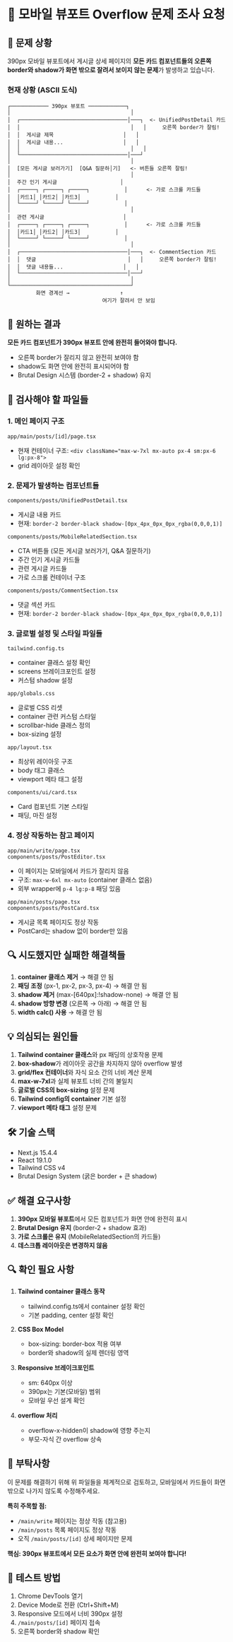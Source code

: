 # 🚨 모바일 뷰포트 Overflow 문제 조사 요청

## 📱 문제 상황

390px 모바일 뷰포트에서 게시글 상세 페이지의 **모든 카드 컴포넌트들의 오른쪽 border와 shadow가 화면 밖으로 잘려서 보이지 않는 문제**가 발생하고 있습니다.

### 현재 상황 (ASCII 도식)

```
┌──────────── 390px 뷰포트 ────────────┐
│                                      │
│  ┌──────────────────────────────────│───┐  <- UnifiedPostDetail 카드
│  │                                   │   │     오른쪽 border가 잘림!
│  │  게시글 제목                      │   │
│  │  게시글 내용...                   │   │
│  │                                   │   │
│  └──────────────────────────────────│───┘
│                                      │
│  [모든 게시글 보러가기]  [Q&A 질문하│기]   <- 버튼들 오른쪽 잘림!
│                                      │
│  주간 인기 게시글                    │
│  ┌─────┐ ┌─────┐ ┌─────┐           │      <- 가로 스크롤 카드들
│  │카드1│ │카드2│ │카드3│           │         
│  └─────┘ └─────┘ └─────┘           │
│                                      │
│  관련 게시글                         │
│  ┌─────┐ ┌─────┐ ┌─────┐           │      <- 가로 스크롤 카드들
│  │카드1│ │카드2│ │카드3│           │         
│  └─────┘ └─────┘ └─────┘           │
│                                      │
│  ┌──────────────────────────────────│───┐  <- CommentSection 카드
│  │  댓글                             │   │     오른쪽 border가 잘림!
│  │  댓글 내용들...                   │   │
│  └──────────────────────────────────│───┘
│                                      │
└──────────────────────────────────────┘
         화면 경계선 →                ↑
                              여기가 잘려서 안 보임
```

## 🎯 원하는 결과

**모든 카드 컴포넌트가 390px 뷰포트 안에 완전히 들어와야 합니다.**
- 오른쪽 border가 잘리지 않고 완전히 보여야 함
- shadow도 화면 안에 완전히 표시되어야 함
- Brutal Design 시스템 (border-2 + shadow) 유지

## 📂 검사해야 할 파일들

### 1. 메인 페이지 구조
```
app/main/posts/[id]/page.tsx
```
- 현재 컨테이너 구조: `<div className="max-w-7xl mx-auto px-4 sm:px-6 lg:px-8">`
- grid 레이아웃 설정 확인

### 2. 문제가 발생하는 컴포넌트들
```
components/posts/UnifiedPostDetail.tsx
```
- 게시글 내용 카드
- 현재: `border-2 border-black shadow-[0px_4px_0px_0px_rgba(0,0,0,1)]`

```
components/posts/MobileRelatedSection.tsx
```
- CTA 버튼들 (모든 게시글 보러가기, Q&A 질문하기)
- 주간 인기 게시글 카드들
- 관련 게시글 카드들
- 가로 스크롤 컨테이너 구조

```
components/posts/CommentSection.tsx
```
- 댓글 섹션 카드
- 현재: `border-2 border-black shadow-[0px_4px_0px_0px_rgba(0,0,0,1)]`

### 3. 글로벌 설정 및 스타일 파일들
```
tailwind.config.ts
```
- container 클래스 설정 확인
- screens 브레이크포인트 설정
- 커스텀 shadow 설정

```
app/globals.css
```
- 글로벌 CSS 리셋
- container 관련 커스텀 스타일
- scrollbar-hide 클래스 정의
- box-sizing 설정

```
app/layout.tsx
```
- 최상위 레이아웃 구조
- body 태그 클래스
- viewport 메타 태그 설정

```
components/ui/card.tsx
```
- Card 컴포넌트 기본 스타일
- 패딩, 마진 설정

### 4. 정상 작동하는 참고 페이지
```
app/main/write/page.tsx
components/posts/PostEditor.tsx
```
- 이 페이지는 모바일에서 카드가 잘리지 않음
- 구조: `max-w-6xl mx-auto` (container 클래스 없음)
- 외부 wrapper에 `p-4 lg:p-8` 패딩 있음

```
app/main/posts/page.tsx
components/posts/PostCard.tsx
```
- 게시글 목록 페이지도 정상 작동
- PostCard는 shadow 없이 border만 있음

## 🔍 시도했지만 실패한 해결책들

1. **container 클래스 제거** → 해결 안 됨
2. **패딩 조정** (px-1, px-2, px-3, px-4) → 해결 안 됨
3. **shadow 제거** (max-[640px]:!shadow-none) → 해결 안 됨
4. **shadow 방향 변경** (오른쪽 → 아래) → 해결 안 됨
5. **width calc() 사용** → 해결 안 됨

## 💡 의심되는 원인들

1. **Tailwind container 클래스**와 px 패딩의 상호작용 문제
2. **box-shadow**가 레이아웃 공간을 차지하지 않아 overflow 발생
3. **grid/flex 컨테이너**와 자식 요소 간의 너비 계산 문제
4. **max-w-7xl**과 실제 뷰포트 너비 간의 불일치
5. **글로벌 CSS의 box-sizing** 설정 문제
6. **Tailwind config의 container** 기본 설정
7. **viewport 메타 태그** 설정 문제

## 🛠 기술 스택
- Next.js 15.4.4
- React 19.1.0
- Tailwind CSS v4
- Brutal Design System (굵은 border + 큰 shadow)

## ✅ 해결 요구사항

1. **390px 모바일 뷰포트**에서 모든 컴포넌트가 화면 안에 완전히 표시
2. **Brutal Design 유지** (border-2 + shadow 효과)
3. **가로 스크롤은 유지** (MobileRelatedSection의 카드들)
4. **데스크톱 레이아웃은 변경하지 않음**

## 🔍 확인 필요 사항

1. **Tailwind container 클래스 동작**
   - tailwind.config.ts에서 container 설정 확인
   - 기본 padding, center 설정 확인

2. **CSS Box Model**
   - box-sizing: border-box 적용 여부
   - border와 shadow의 실제 렌더링 영역

3. **Responsive 브레이크포인트**
   - sm: 640px 이상
   - 390px는 기본(모바일) 범위
   - 모바일 우선 설계 확인

4. **overflow 처리**
   - overflow-x-hidden이 shadow에 영향 주는지
   - 부모-자식 간 overflow 상속

## 🙏 부탁사항

이 문제를 해결하기 위해 위 파일들을 체계적으로 검토하고, 모바일에서 카드들이 화면 밖으로 나가지 않도록 수정해주세요. 

**특히 주목할 점:**
- `/main/write` 페이지는 정상 작동 (참고용)
- `/main/posts` 목록 페이지도 정상 작동
- 오직 `/main/posts/[id]` 상세 페이지만 문제

**핵심: 390px 뷰포트에서 모든 요소가 화면 안에 완전히 보여야 합니다!**

## 📝 테스트 방법

1. Chrome DevTools 열기
2. Device Mode로 전환 (Ctrl+Shift+M)
3. Responsive 모드에서 너비 390px 설정
4. `/main/posts/[id]` 페이지 접속
5. 오른쪽 border와 shadow 확인